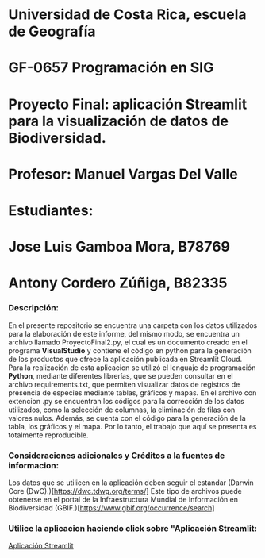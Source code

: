 # Universidad de Costa Rica, escuela de Geografía
# GF-0657 Programación en SIG
# Proyecto Final: aplicación Streamlit para la visualización de datos de Biodiversidad.
# Profesor: Manuel Vargas Del Valle
# Estudiantes:
# Jose Luis Gamboa Mora, B78769
# Antony Cordero Zúñiga, B82335

### Descripción:
En el presente repositorio se encuentra una carpeta con los datos utilizados para  la elaboración de este informe, del mismo modo, se encuentra un archivo llamado ProyectoFinal2.py, el cual es un documento creado en el programa **VisualStudio** y contiene el código en python para la generación de los productos que ofrece la aplicación publicada en Streamlit Cloud.
Para la realización de esta aplicacion se utilizó el lenguaje de programación **Python**, mediante diferentes librerías, que se pueden consultar en el archivo requirements.txt, que permiten visualizar datos de registros de presencia de especies mediante tablas, gráficos y mapas.
En el archivo con extencion .py se encuentran los códigos para la corrección de los datos utilizados, como la selección de columnas, la eliminación de filas con valores nulos. Además, se cuenta con el código para la generación de la tabla, los gráficos y el mapa. Por lo tanto, el trabajo que aquí se presenta es totalmente reproducible.  
### Consideraciones adicionales y Créditos a la fuentes de informacion:

Los datos que se utilicen en la aplicación deben seguir el estandar (Darwin Core (DwC).)[https://dwc.tdwg.org/terms/]
Este tipo de archivos puede obtenerse en el portal de la Infraestructura Mundial de Información en Biodiversidad (GBIF.)[https://www.gbif.org/occurrence/search]

### Utilice la aplicacion haciendo click sobre "Aplicación Streamlit:
[Aplicación Streamlit](https://jluisg99-proyectofinals-proyectofinal2-15of96.streamlit.app/)

